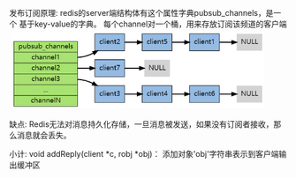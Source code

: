 

发布订阅原理:
    redis的server端结构体有这个属性字典pubsub_channels，是一个
    基于key-value的字典。
    每个channel对一个桶，用来存放订阅该频道的客户端
![redis服务端发布订阅结构](../images/pubsub.png)

缺点:
    Redis无法对消息持久化存储，一旦消息被发送，如果没有订阅者接收，那么消息就会丢失。

小计:
    void addReply(client *c, robj *obj)：
    添加对象'obj'字符串表示到客户端输出缓冲区